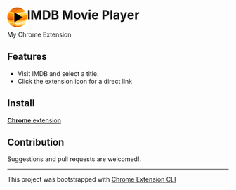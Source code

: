 # <img src="public/icons/icon_48.png" width="45" align="left"> IMDB Movie Player

My Chrome Extension

## Features

- Visit IMDB and select a title.
- Click the extension icon for a direct link

## Install

[**Chrome** extension]()

## Contribution

Suggestions and pull requests are welcomed!.

---

This project was bootstrapped with [Chrome Extension CLI](https://github.com/dutiyesh/chrome-extension-cli)

